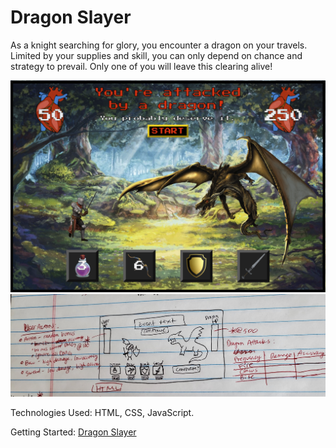 # Dragon Slayer
As a knight searching for glory, you encounter a dragon on your travels. Limited by your supplies and skill, you can only depend on chance and strategy to prevail. Only one of you will leave this clearing alive!

![Final Game](/final_screenshot.png)
![Wireframe](/wireframe.jpg)

Technologies Used: HTML, CSS, JavaScript.

Getting Started: [Dragon Slayer](https://n8dizonmustard.github.io/project_dragon/)